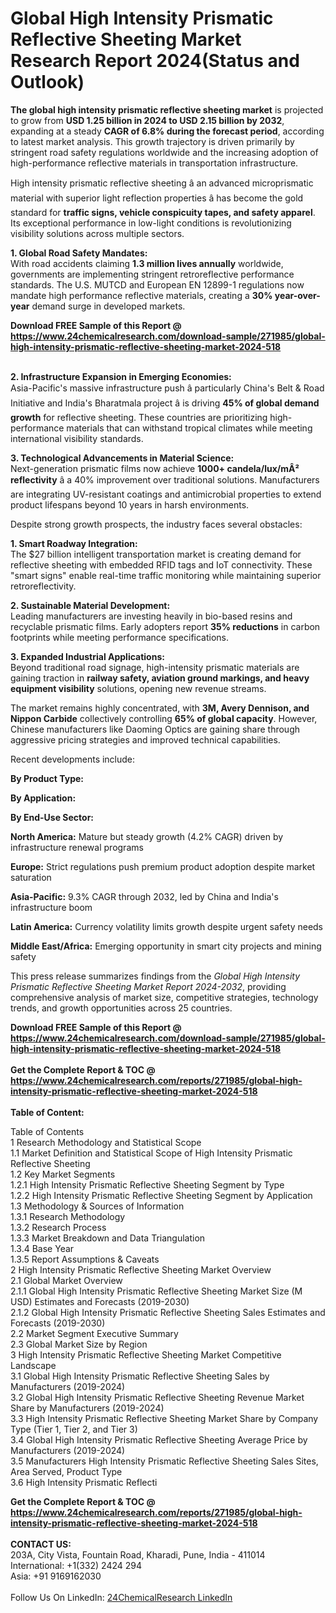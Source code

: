 <h1>Global High Intensity Prismatic Reflective Sheeting Market Research Report 2024(Status and Outlook)</h1><p><strong>The global high intensity prismatic reflective sheeting market</strong> is projected to grow from <strong>USD 1.25 billion in 2024 to USD 2.15 billion by 2032</strong>, expanding at a steady <strong>CAGR of 6.8% during the forecast period</strong>, according to latest market analysis. This growth trajectory is driven primarily by stringent road safety regulations worldwide and the increasing adoption of high-performance reflective materials in transportation infrastructure.</p><p>High intensity prismatic reflective sheeting â an advanced microprismatic material with superior light reflection properties â has become the gold standard for <strong>traffic signs, vehicle conspicuity tapes, and safety apparel</strong>. Its exceptional performance in low-light conditions is revolutionizing visibility solutions across multiple sectors.</p><p><strong>1. Global Road Safety Mandates:</strong><br>
With road accidents claiming <strong>1.3 million lives annually</strong> worldwide, governments are implementing stringent retroreflective performance standards. The U.S. MUTCD and European EN 12899-1 regulations now mandate high performance reflective materials, creating a <strong>30% year-over-year</strong> demand surge in developed markets.</p><div><b>Download FREE Sample of this Report @ 
            <a href="https://www.24chemicalresearch.com/download-sample/271985/global-high-intensity-prismatic-reflective-sheeting-market-2024-518">
            https://www.24chemicalresearch.com/download-sample/271985/global-high-intensity-prismatic-reflective-sheeting-market-2024-518</a></b></div><br><p><strong>2. Infrastructure Expansion in Emerging Economies:</strong><br>
Asia-Pacific's massive infrastructure push â particularly China's Belt &amp; Road Initiative and India's Bharatmala project â is driving <strong>45% of global demand growth</strong> for reflective sheeting. These countries are prioritizing high-performance materials that can withstand tropical climates while meeting international visibility standards.</p><p><strong>3. Technological Advancements in Material Science:</strong><br>
Next-generation prismatic films now achieve <strong>1000+ candela/lux/mÂ² reflectivity</strong> â a 40% improvement over traditional solutions. Manufacturers are integrating UV-resistant coatings and antimicrobial properties to extend product lifespans beyond 10 years in harsh environments.</p><p>Despite strong growth prospects, the industry faces several obstacles:</p><p><strong>1. Smart Roadway Integration:</strong><br>
The $27 billion intelligent transportation market is creating demand for reflective sheeting with embedded RFID tags and IoT connectivity. These "smart signs" enable real-time traffic monitoring while maintaining superior retroreflectivity.</p><p><strong>2. Sustainable Material Development:</strong><br>
Leading manufacturers are investing heavily in bio-based resins and recyclable prismatic films. Early adopters report <strong>35% reductions</strong> in carbon footprints while meeting performance specifications.</p><p><strong>3. Expanded Industrial Applications:</strong><br>
Beyond traditional road signage, high-intensity prismatic materials are gaining traction in <strong>railway safety, aviation ground markings, and heavy equipment visibility</strong> solutions, opening new revenue streams.</p><p>The market remains highly concentrated, with <strong>3M, Avery Dennison, and Nippon Carbide</strong> collectively controlling <strong>65% of global capacity</strong>. However, Chinese manufacturers like Daoming Optics are gaining share through aggressive pricing strategies and improved technical capabilities.</p><p>Recent developments include:</p><p><strong>By Product Type:</strong></p><p><strong>By Application:</strong></p><p><strong>By End-Use Sector:</strong></p><p><strong>North America:</strong> Mature but steady growth (4.2% CAGR) driven by infrastructure renewal programs</p><p><strong>Europe:</strong> Strict regulations push premium product adoption despite market saturation</p><p><strong>Asia-Pacific:</strong> 9.3% CAGR through 2032, led by China and India's infrastructure boom</p><p><strong>Latin America:</strong> Currency volatility limits growth despite urgent safety needs</p><p><strong>Middle East/Africa:</strong> Emerging opportunity in smart city projects and mining safety</p><p>This press release summarizes findings from the <em>Global High Intensity Prismatic Reflective Sheeting Market Report 2024-2032</em>, providing comprehensive analysis of market size, competitive strategies, technology trends, and growth opportunities across 25 countries.</p><div><b>Download FREE Sample of this Report @ 
            <a href="https://www.24chemicalresearch.com/download-sample/271985/global-high-intensity-prismatic-reflective-sheeting-market-2024-518">
            https://www.24chemicalresearch.com/download-sample/271985/global-high-intensity-prismatic-reflective-sheeting-market-2024-518</a></b></div><br><div><b>Get the Complete Report & TOC @ 
            <a href="https://www.24chemicalresearch.com/reports/271985/global-high-intensity-prismatic-reflective-sheeting-market-2024-518">
            https://www.24chemicalresearch.com/reports/271985/global-high-intensity-prismatic-reflective-sheeting-market-2024-518</a></b></div><br>
            <b>Table of Content:</b><p>Table of Contents<br />
1 Research Methodology and Statistical Scope<br />
1.1 Market Definition and Statistical Scope of High Intensity Prismatic Reflective Sheeting<br />
1.2 Key Market Segments<br />
1.2.1 High Intensity Prismatic Reflective Sheeting Segment by Type<br />
1.2.2 High Intensity Prismatic Reflective Sheeting Segment by Application<br />
1.3 Methodology & Sources of Information<br />
1.3.1 Research Methodology<br />
1.3.2 Research Process<br />
1.3.3 Market Breakdown and Data Triangulation<br />
1.3.4 Base Year<br />
1.3.5 Report Assumptions & Caveats<br />
2 High Intensity Prismatic Reflective Sheeting Market Overview<br />
2.1 Global Market Overview<br />
2.1.1 Global High Intensity Prismatic Reflective Sheeting Market Size (M USD) Estimates and Forecasts (2019-2030)<br />
2.1.2 Global High Intensity Prismatic Reflective Sheeting Sales Estimates and Forecasts (2019-2030)<br />
2.2 Market Segment Executive Summary<br />
2.3 Global Market Size by Region<br />
3 High Intensity Prismatic Reflective Sheeting Market Competitive Landscape<br />
3.1 Global High Intensity Prismatic Reflective Sheeting Sales by Manufacturers (2019-2024)<br />
3.2 Global High Intensity Prismatic Reflective Sheeting Revenue Market Share by Manufacturers (2019-2024)<br />
3.3 High Intensity Prismatic Reflective Sheeting Market Share by Company Type (Tier 1, Tier 2, and Tier 3)<br />
3.4 Global High Intensity Prismatic Reflective Sheeting Average Price by Manufacturers (2019-2024)<br />
3.5 Manufacturers High Intensity Prismatic Reflective Sheeting Sales Sites, Area Served, Product Type<br />
3.6 High Intensity Prismatic Reflecti</p><div><b>Get the Complete Report & TOC @ 
            <a href="https://www.24chemicalresearch.com/reports/271985/global-high-intensity-prismatic-reflective-sheeting-market-2024-518">
            https://www.24chemicalresearch.com/reports/271985/global-high-intensity-prismatic-reflective-sheeting-market-2024-518</a></b></div><br><b>CONTACT US:</b><br>
            203A, City Vista, Fountain Road, Kharadi, Pune, India - 411014<br>
            International: +1(332) 2424 294<br>
            Asia: +91 9169162030 <br><br>
            Follow Us On LinkedIn: <a href="https://www.linkedin.com/company/24chemicalresearch/">24ChemicalResearch LinkedIn</a>